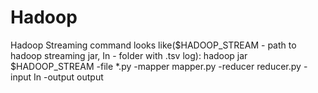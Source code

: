 # Hadoop
Hadoop Streaming command looks like($HADOOP_STREAM - path to hadoop streaming jar, In - folder with .tsv log):
hadoop jar $HADOOP_STREAM -file *.py -mapper mapper.py -reducer reducer.py -input In -output output
